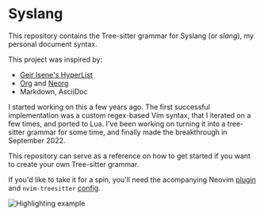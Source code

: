 # Syslang

This repository contains the Tree-sitter grammar for Syslang (or _slang_), my personal document syntax.

This project was inspired by:

- [Geir Isene's HyperList](https://isene.org/hyperlist/)
- [Org](https://orgmode.org) and [Neorg](https://github.com/nvim-neorg/neorg)
- Markdown, AsciiDoc

I started working on this a few years ago.
The first successful implementation was a custom regex-based Vim syntax, that I iterated on a few times, and ported to Lua.
I've been working on turning it into a tree-sitter grammar for some time, and finally made the breakthrough in September 2022.

This repository can serve as a reference on how to get started if you want to create your own Tree-sitter grammar.

If you'd like to take it for a spin, you'll need the acompanying Neovim [plugin](https://github.com/3rd/config/tree/master/home/dotfiles/nvim/plugins/syslang) and `nvim-treesitter` [config](https://github.com/3rd/config/blob/master/home/dotfiles/nvim/lua/modules/language-support/tree-sitter.lua#L5).

![Highlighting example](https://disk.b-cdn.net/slang/slang.png)
